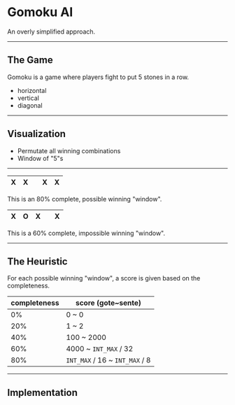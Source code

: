 # Gomoku AI

An overly simplified approach.

---

## The Game

Gomoku is a game where players fight to put 5 stones in a row.

- horizontal
- vertical
- diagonal

---

## Visualization

- Permutate all winning combinations
- Window of "5"s

---


| X | X |   | X | X |
|---|---|---|---|---|

This is an 80% complete, possible winning "window".


| X | O | X |   | X |
|---|---|---|---|---|

This is a 60% complete, impossible winning "window".

---

## The Heuristic

For each possible winning "window", a score is given based on the completeness.

completeness | score (gote~sente)
--- | ---
0% | 0 ~ 0
20% | 1 ~ 2
40% | 100 ~ 2000
60% | 4000 ~ ```INT_MAX``` / 32
80% | ```INT_MAX``` / 16 ~ ```INT_MAX``` / 8

---

## Implementation
